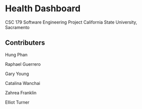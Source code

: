 # Health Dashboard
CSC 179 Software Engineering Project
California State University, Sacramento

## Contributers
Hung Phan

Raphael Guerrero

Gary Young

Catalina Wanchai

Zahrea Franklin

Elliot Turner

